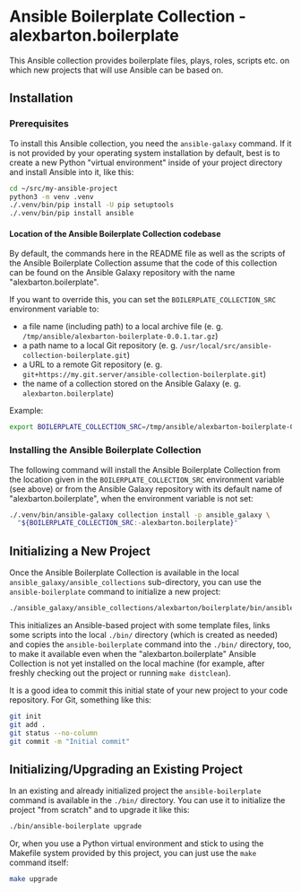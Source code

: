 # Ansible Boilerplate Collection - alexbarton.boilerplate

This Ansible collection provides boilerplate files, plays, roles, scripts etc.
on which new projects that will use Ansible can be based on.

## Installation

### Prerequisites

To install this Ansible collection, you need the `ansible-galaxy` command. If
it is not provided by your operating system installation by default, best is
to create a new Python "virtual environment" inside of your project directory
and install Ansible into it, like this:

```bash
cd ~/src/my-ansible-project
python3 -m venv .venv
./.venv/bin/pip install -U pip setuptools
./.venv/bin/pip install ansible
```

#### Location of the Ansible Boilerplate Collection codebase

By default, the commands here in the README file as well as the scripts of the
Ansible Boilerplate Collection assume that the code of this collection can be
found on the Ansible Galaxy repository with the name "alexbarton.boilerplate".

If you want to override this, you can set the `BOILERPLATE_COLLECTION_SRC`
environment variable to:

* a file name (including path) to a local archive file (e. g.
  `/tmp/ansible/alexbarton-boilerplate-0.0.1.tar.gz`)
* a path name to a local Git repository (e. g.
  `/usr/local/src/ansible-collection-boilerplate.git`)
* a URL to a remote Git repository (e. g.
  `git+https://my.git.server/ansible-collection-boilerplate.git`)
* the name of a collection stored on the Ansible Galaxy (e. g.
  `alexbarton.boilerplate`)

Example:

```bash
export BOILERPLATE_COLLECTION_SRC=/tmp/ansible/alexbarton-boilerplate-0.0.1.tar.gz
```

### Installing the Ansible Boilerplate Collection

The following command will install the Ansible Boilerplate Collection from the
location given in the `BOILERPLATE_COLLECTION_SRC` environment variable (see
above) or from the Ansible Galaxy repository with its default name of
"alexbarton.boilerplate", when the environment variable is not set:

```bash
./.venv/bin/ansible-galaxy collection install -p ansible_galaxy \
  "${BOILERPLATE_COLLECTION_SRC:-alexbarton.boilerplate}"
```

## Initializing a New Project

Once the Ansible Boilerplate Collection is available in the local
`ansible_galaxy/ansible_collections` sub-directory, you can use the
`ansible-boilerplate` command to initialize a new project:

```bash
./ansible_galaxy/ansible_collections/alexbarton/boilerplate/bin/ansible-boilerplate init
```

This initializes an Ansible-based project with some template files, links some
scripts into the local `./bin/` directory (which is created as needed) and
copies the `ansible-boilerplate` command into the `./bin/` directory, too, to
make it available even when the "alexbarton.boilerplate" Ansible Collection is
not yet installed on the local machine (for example, after freshly checking
out the project or running `make distclean`).

It is a good idea to commit this initial state of your new project to your
code repository. For Git, something like this:

```bash
git init
git add .
git status --no-column
git commit -m "Initial commit"
```

## Initializing/Upgrading an Existing Project

In an existing and already initialized project the `ansible-boilerplate`
command is available in the `./bin/` directory. You can use it to initialize
the project "from scratch" and to upgrade it like this:

```bash
./bin/ansible-boilerplate upgrade
```

Or, when you use a Python virtual environment and stick to using the Makefile
system provided by this project, you can just use the `make` command itself:

```bash
make upgrade
```
